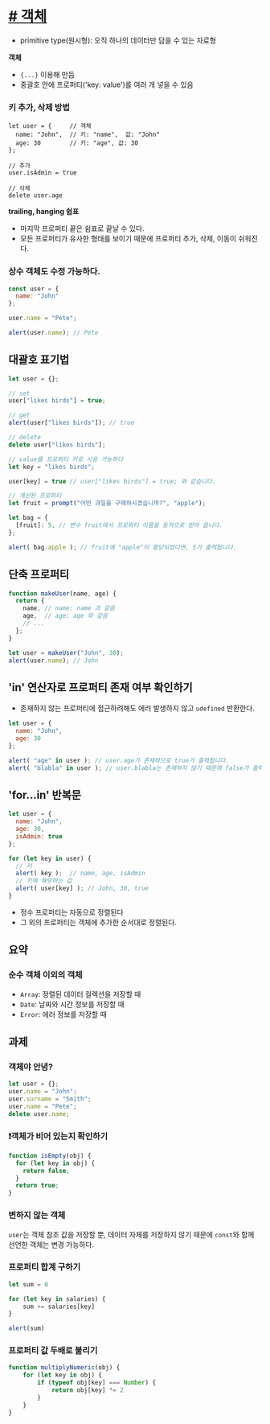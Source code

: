 # [# 객체](https://ko.javascript.info/object)

* primitive type(원시형): 오직 하나의 데이터만 담을 수 있는 자료형

**객체**
* `{...}` 이용해 만듬
* 중괄호 안에 프로퍼티('key: value')를 여러 개 넣을 수 있음

### 키 추가, 삭제 방법
```javascipt
let user = {     // 객체
  name: "John",  // 키: "name",  값: "John"
  age: 30        // 키: "age", 값: 30
};

// 추가
user.isAdmin = true

// 삭제
delete user.age
```
**trailing, hanging 쉽표**
* 마지막 프로퍼티 끝은 쉼표로 끝날 수 있다.
* 모든 프로퍼티가 유사한 형태를 보이기 때문에 프로퍼티 추가, 삭제, 이동이 쉬워진다. 

### 상수 객체도 수정 가능하다. 
```javascript
const user = {
  name: "John"
};

user.name = "Pete";

alert(user.name); // Pete
```

## 대괄호 표기법
```javascript
let user = {};

// set
user["likes birds"] = true;

// get
alert(user["likes birds"]); // true

// delete
delete user["likes birds"];
```
```javascript
// value를 프로퍼티 키로 사용 가능하다
let key = "likes birds";

user[key] = true // user["likes birds"] = true; 와 같습니다.
```
```javascript
// 계산된 프로퍼티
let fruit = prompt("어떤 과일을 구매하시겠습니까?", "apple");

let bag = {
  [fruit]: 5, // 변수 fruit에서 프로퍼티 이름을 동적으로 받아 옵니다.
};

alert( bag.apple ); // fruit에 "apple"이 할당되었다면, 5가 출력됩니다.
```

## 단축 프로퍼티
```javascript
function makeUser(name, age) {
  return {
    name, // name: name 과 같음
    age,  // age: age 와 같음
    // ...
  };
}

let user = makeUser("John", 30);
alert(user.name); // John
```

## 'in' 연산자로 프로퍼티 존재 여부 확인하기
* 존재하지 않는 프로퍼티에 접근하려해도 에러 발생하지 않고 `udefined` 반환한다.
```javascript
let user = { 
  name: "John", 
  age: 30 
};

alert( "age" in user ); // user.age가 존재하므로 true가 출력됩니다.
alert( "blabla" in user ); // user.blabla는 존재하지 않기 때문에 false가 출력됩니다.
```

## 'for...in' 반복문
```javascript
let user = {
  name: "John",
  age: 30,
  isAdmin: true
};

for (let key in user) {
  // 키
  alert( key );  // name, age, isAdmin
  // 키에 해당하는 값
  alert( user[key] ); // John, 30, true
}
```

* 정수 프로퍼티는 자동으로 정렬된다
* 그 외의 프로퍼티는 객체에 추가한 순서대로 정렬된다.

## 요약
### 순수 객체 이외의 객체
* `Array`: 정렬된 데이터 컬렉션을 저장할 때
* `Date`: 날짜와 시간 정보를 저장할 때
* `Error`: 에러 정보를 저장할 때

## 과제
### 객체야 안녕?
```javascript
let user = {};
user.name = "John";
user.surname = "Smith";
user.name = "Pete";
delete user.name;
```
### ❗️객체가 비어 있는지 확인하기
```javascript
function isEmpty(obj) {
  for (let key in obj) {
    return false;
  }
  return true;
}
```
### 변하지 않는 객체
`user`는 객체 참조 값을 저장할 뿐, 데이터 자체를 저장하지 않기 때문에 `const`와 함께 선언한 객체는 변경 가능하다. 
### 프로퍼티 합계 구하기
```javascript
let sum = 0

for (let key in salaries) {
    sum += salaries[key]
}

alert(sum)
```
### 프로퍼티 값 두배로 불리기
```javascript
function multiplyNumeric(obj) {
    for (let key in obj) {
        if (typeof obj[key] === Number) {
            return obj[key] *= 2
        }
    }
}
```
